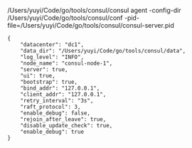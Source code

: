 /Users/yuyi/Code/go/tools/consul/consul  agent -config-dir /Users/yuyi/Code/go/tools/consul/conf -pid-file=/Users/yuyi/Code/go/tools/consul/consul-server.pid
````
{
    "datacenter": "dc1",
    "data_dir": "/Users/yuyi/Code/go/tools/consul/data",
    "log_level": "INFO",
    "node_name": "consul-node-1",
    "server": true,
    "ui": true,
    "bootstrap": true,
    "bind_addr": "127.0.0.1",
    "client_addr": "127.0.0.1",
    "retry_interval": "3s",
    "raft_protocol": 3,
    "enable_debug": false,
    "rejoin_after_leave": true,
    "disable_update_check": true,
    "enable_debug": true
}
````